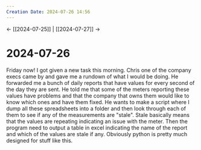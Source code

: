```yaml
---
Creation Date: 2024-07-26 14:56
---
```


<- [[2024-07-25]] | [[2024-07-27]]  ->

# 2024-07-26
Friday now! I got given a new task this morning. Chris one of the company execs came by and gave me a rundown of what I would be doing. He forwarded me a bunch of daily reports that have values for every second of the day they are sent. He told me that some of the meters reporting these values have problems and that the company that owns them would like to know which ones and have them fixed. He wants to make a script where I dump all these spreadsheets into a folder and then look through each of them to see if any of the measurements are "stale". Stale basically means that the values are repeating indicating an issue with the meter. Then the program need to output a table in excel indicating the name of the report and which of the values are stale if any. Obviously python is pretty much designed for stuff like this. 
